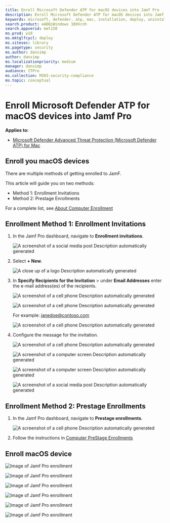 ```yaml
---
title: Enroll Microsoft Defender ATP for macOS devices into Jamf Pro 
description: Enroll Microsoft Defender ATP for macOS devices into Jamf Pro 
keywords: microsoft, defender, atp, mac, installation, deploy, uninstallation, intune, jamfpro, macos, catalina, mojave, high sierra
search.product: eADQiWindows 10XVcnh
search.appverid: met150
ms.prod: w10
ms.mktglfcycl: deploy
ms.sitesec: library
ms.pagetype: security
ms.author: dansimp
author: dansimp
ms.localizationpriority: medium
manager: dansimp
audience: ITPro
ms.collection: M365-security-compliance 
ms.topic: conceptual
---
```


# Enroll Microsoft Defender ATP for macOS devices into Jamf Pro 

**Applies to:**

- [Microsoft Defender Advanced Threat Protection (Microsoft Defender ATP) for Mac](microsoft-defender-atp-mac.md)

## Enroll you macOS devices

There are multiple methods of getting enrolled to JamF.

This article will guide you on two methods:

- Method 1:  Enrollment Invitations
- Method 2:  Prestage Enrollments

For a complete list, see [About Computer Enrollment](https://docs.jamf.com/9.9/casper-suite/administrator-guide/About_Computer_Enrollment.html)


## Enrollment Method 1: Enrollment Invitations

1. In the Jamf Pro dashboard, navigate to **Enrollment invitations**.

    ![A screenshot of a social media post Description automatically generated](images/a347307458d6a9bbfa88df7dbe15398f.png)

2. Select **+ New**.

    ![A close up of a logo Description automatically generated](images/b6c7ad56d50f497c38fc14c1e315456c.png)

3. In **Specify Recipients for the Invitation** > under **Email Addresses** enter the e-mail address(es) of the recipients.

    ![A screenshot of a cell phone Description automatically generated](images/718b9d609f9f77c8b13ba88c4c0abe5d.png)

    ![A screenshot of a cell phone Description automatically generated](images/ae3597247b6bc7c5347cf56ab1e820c0.png)

    For example: janedoe@contoso.com

    ![A screenshot of a cell phone Description automatically generated](images/4922c0fcdde4c7f73242b13bf5e35c19.png)

4. Configure the message for the invitation.

    ![A screenshot of a cell phone Description automatically generated](images/ce580aec080512d44a37ff8e82e5c2ac.png)

    ![A screenshot of a computer screen Description automatically generated](images/5856b765a6ce677caacb130ca36b1a62.png)

    ![A screenshot of a computer screen Description automatically generated](images/3ced5383a6be788486d89d407d042f28.png)

    ![A screenshot of a social media post Description automatically generated](images/54be9c6ed5b24cebe628dc3cd9ca4089.png)

## Enrollment Method 2: Prestage Enrollments

1. In the Jamf Pro dashboard, navigate to **Prestage enrollments**.

    ![A screenshot of a cell phone Description automatically generated](images/6fd0cb2bbb0e60a623829c91fd0826ab.png)

2. Follow the instructions in [Computer PreStage Enrollments](https://docs.jamf.com/9.9/casper-suite/administrator-guide/Computer_PreStage_Enrollments.html)

## Enroll macOS device

![Image of Jamf Pro enrollment](images/jamfpro-ca-certificate.png)


![Image of Jamf Pro enrollment](images/jamfpro-install-mdm-profile.png)


![Image of Jamf Pro enrollment](images/jamfpro-download.png)


![Image of Jamf Pro enrollment](images/jamfpro-install-mdm.png)


![Image of Jamf Pro enrollment](images/jamfpro-mdm-unverified.png)

![Image of Jamf Pro enrollment](images/jamfpro-mdm-profile.png)